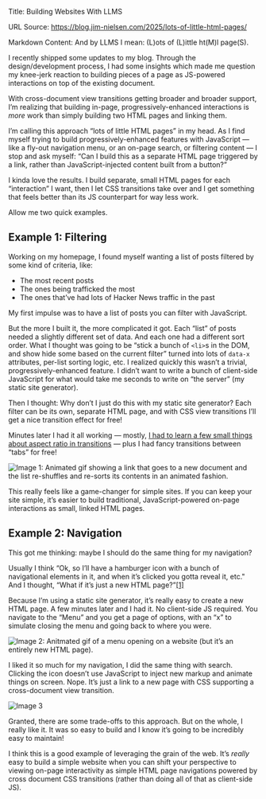 Title: Building Websites With LLMS

URL Source: https://blog.jim-nielsen.com/2025/lots-of-little-html-pages/

Markdown Content:
And by LLMS I mean: (L)ots of (L)ittle ht(M)l page(S).

I recently shipped some updates to my blog. Through the design/development process, I had some insights which made me question my knee-jerk reaction to building pieces of a page as JS-powered interactions on top of the existing document.

With cross-document view transitions getting broader and broader support, I’m realizing that building in-page, progressively-enhanced interactions is _more_ work than simply building two HTML pages and linking them.

I’m calling this approach “lots of little HTML pages” in my head. As I find myself trying to build progressively-enhanced features with JavaScript — like a fly-out navigation menu, or an on-page search, or filtering content — I stop and ask myself: “Can I build this as a separate HTML page triggered by a link, rather than JavaScript-injected content built from a button?”

I kinda love the results. I build separate, small HTML pages for each “interaction” I want, then I let CSS transitions take over and I get something that feels better than its JS counterpart for way less work.

Allow me two quick examples.

Example 1: Filtering
--------------------

Working on my homepage, I found myself wanting a list of posts filtered by some kind of criteria, like:

*   The most recent posts
*   The ones being trafficked the most
*   The ones that’ve had lots of Hacker News traffic in the past

My first impulse was to have a list of posts you can filter with JavaScript.

But the more I built it, the more complicated it got. Each “list” of posts needed a slightly different set of data. And each one had a different sort order. What I thought was going to be “stick a bunch of `<li>`s in the DOM, and show hide some based on the current filter” turned into lots of `data-x` attributes, per-list sorting logic, etc. I realized quickly this wasn’t a trivial, progressively-enhanced feature. I didn’t want to write a bunch of client-side JavaScript for what would take me seconds to write on “the server” (my static site generator).

Then I thought: Why don’t I just do this with my static site generator? Each filter can be its own, separate HTML page, and with CSS view transitions I’ll get a nice transition effect for free!

Minutes later I had it all working — mostly, [I had to learn a few small things about aspect ratio in transitions](https://blog.jim-nielsen.com/2025/aspect-ratio-in-css-view-transitions/) — plus I had fancy transitions between “tabs” for free!

![Image 1: Animated gif showing a link that goes to a new document and the list re-shuffles and re-sorts its contents in an animated fashion.](https://cdn.jim-nielsen.com/blog/2025/lots-of-small-html-filter-transitions.gif)

This really feels like a game-changer for simple sites. If you can keep your site simple, it’s easier to build traditional, JavaScript-powered on-page interactions as small, linked HTML pages.

Example 2: Navigation
---------------------

This got me thinking: maybe I should do the same thing for my navigation?

Usually I think “Ok, so I’ll have a hamburger icon with a bunch of navigational elements in it, and when it’s clicked you gotta reveal it, etc." And I thought, “What if it’s just a new HTML page?”[\[1\]](https://blog.jim-nielsen.com/2025/lots-of-little-html-pages/#fn:1)

Because I’m using a static site generator, it’s really easy to create a new HTML page. A few minutes later and I had it. No client-side JS required. You navigate to the “Menu” and you get a page of options, with an “x” to simulate closing the menu and going back to where you were.

![Image 2: Anitmated gif of a menu opening on a website (but it’s an entirely new HTML page).](https://cdn.jim-nielsen.com/blog/2025/lots-of-small-html-menu.gif)

I liked it so much for my navigation, I did the same thing with search. Clicking the icon doesn’t use JavaScript to inject new markup and animate things on screen. Nope. It’s just a link to a new page with CSS supporting a cross-document view transition.

![Image 3](https://cdn.jim-nielsen.com/blog/2025/lots-of-small-html-search.gif)

Granted, there are some trade-offs to this approach. But on the whole, I really like it. It was so easy to build and I know it’s going to be incredibly easy to maintain!

I think this is a good example of leveraging the grain of the web. It’s _really_ easy to build a simple website when you can shift your perspective to viewing on-page interactivity as simple HTML page navigations powered by cross document CSS transitions (rather than doing all of that as client-side JS).
